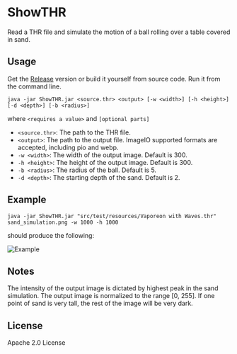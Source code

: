 # ShowTHR

Read a THR file and simulate the motion of a ball rolling over a table covered in sand.

## Usage

Get the [Release](https://github.com/MarginallyClever/ShowTHR/releases) version or build it yourself from source code.
Run it from the command line.

```java -jar ShowTHR.jar <source.thr> <output> [-w <width>] [-h <height>] [-d <depth>] [-b <radius>]```

where `<requires a value>` and `[optional parts]`

- `<source.thr>`: The path to the THR file.
- `<output>`: The path to the output file.  ImageIO supported formats are accepted, including pio and webp.
- `-w <width>`: The width of the output image.  Default is 300.
- `-h <height>`: The height of the output image.  Default is 300.
- `-b <radius>`: The radius of the ball.  Default is 5.
- `-d <depth>`: The starting depth of the sand.  Default is 2.

## Example

```java -jar ShowTHR.jar "src/test/resources/Vaporeon with Waves.thr" sand_simulation.png -w 1000 -h 1000```

should produce the following:

![Example](testTracks/sand_simulation.png)

## Notes

The intensity of the output image is dictated by highest peak in the sand simulation.  The output image is normalized to the range [0, 255].
If one point of sand is very tall, the rest of the image will be very dark.

## License

Apache 2.0 License
